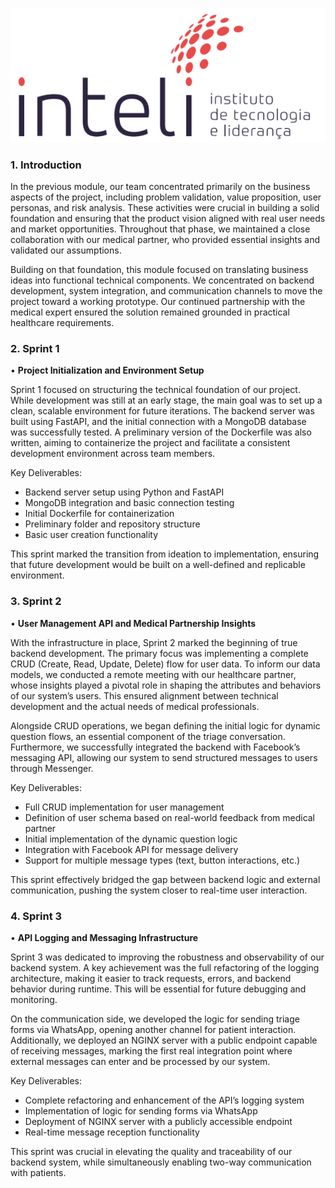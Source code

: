 [![Inteli Logo](./imgs/inteli_logo.png)](./imgs/inteli_logo.png)

### 1. Introduction

In the previous module, our team concentrated primarily on the business aspects of the project, including problem validation, value proposition, user personas, and risk analysis. These activities were crucial in building a solid foundation and ensuring that the product vision aligned with real user needs and market opportunities. Throughout that phase, we maintained a close collaboration with our medical partner, who provided essential insights and validated our assumptions.

Building on that foundation, this module focused on translating business ideas into functional technical components. We concentrated on backend development, system integration, and communication channels to move the project toward a working prototype. Our continued partnership with the medical expert ensured the solution remained grounded in practical healthcare requirements.

### 2. Sprint 1
• **Project Initialization and Environment Setup**

Sprint 1 focused on structuring the technical foundation of our project. While development was still at an early stage, the main goal was to set up a clean, scalable environment for future iterations. The backend server was built using FastAPI, and the initial connection with a MongoDB database was successfully tested. A preliminary version of the Dockerfile was also written, aiming to containerize the project and facilitate a consistent development environment across team members.

Key Deliverables:
- Backend server setup using Python and FastAPI
- MongoDB integration and basic connection testing
- Initial Dockerfile for containerization
- Preliminary folder and repository structure
- Basic user creation functionality

This sprint marked the transition from ideation to implementation, ensuring that future development would be built on a well-defined and replicable environment.

### 3. Sprint 2
• **User Management API and Medical Partnership Insights**

With the infrastructure in place, Sprint 2 marked the beginning of true backend development. The primary focus was implementing a complete CRUD (Create, Read, Update, Delete) flow for user data. To inform our data models, we conducted a remote meeting with our healthcare partner, whose insights played a pivotal role in shaping the attributes and behaviors of our system’s users. This ensured alignment between technical development and the actual needs of medical professionals.

Alongside CRUD operations, we began defining the initial logic for dynamic question flows, an essential component of the triage conversation. Furthermore, we successfully integrated the backend with Facebook’s messaging API, allowing our system to send structured messages to users through Messenger.

Key Deliverables:
- Full CRUD implementation for user management
- Definition of user schema based on real-world feedback from medical partner
- Initial implementation of the dynamic question logic
- Integration with Facebook API for message delivery
- Support for multiple message types (text, button interactions, etc.)

This sprint effectively bridged the gap between backend logic and external communication, pushing the system closer to real-time user interaction.

### 4. Sprint 3
• **API Logging and Messaging Infrastructure**

Sprint 3 was dedicated to improving the robustness and observability of our backend system. A key achievement was the full refactoring of the logging architecture, making it easier to track requests, errors, and backend behavior during runtime. This will be essential for future debugging and monitoring.

On the communication side, we developed the logic for sending triage forms via WhatsApp, opening another channel for patient interaction. Additionally, we deployed an NGINX server with a public endpoint capable of receiving messages, marking the first real integration point where external messages can enter and be processed by our system.

Key Deliverables:
- Complete refactoring and enhancement of the API’s logging system
- Implementation of logic for sending forms via WhatsApp
- Deployment of NGINX server with a publicly accessible endpoint
- Real-time message reception functionality

This sprint was crucial in elevating the quality and traceability of our backend system, while simultaneously enabling two-way communication with patients.
